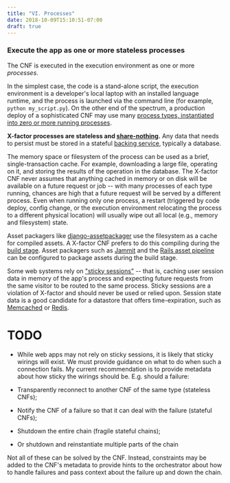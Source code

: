 ```yaml
---
title: "VI. Processes"
date: 2018-10-09T15:10:51-07:00
draft: true
---
```

### Execute the app as one or more stateless processes

The CNF is executed in the execution environment as one or more *processes*.

In the simplest case, the code is a stand-alone script, the execution environment is a developer's local laptop with an installed language runtime, and the process is launched via the command line (for example, `python my_script.py`).  On the other end of the spectrum, a production deploy of a sophisticated CNF may use many [process types, instantiated into zero or more running processes](./concurrency).

**X-factor processes are stateless and [share-nothing](http://en.wikipedia.org/wiki/Shared_nothing_architecture).**  Any data that needs to persist must be stored in a stateful [backing service](./backing-services), typically a database.

The memory space or filesystem of the process can be used as a brief, single-transaction cache.  For example, downloading a large file, operating on it, and storing the results of the operation in the database.  The X-factor CNF never assumes that anything cached in memory or on disk will be available on a future request or job -- with many processes of each type running, chances are high that a future request will be served by a different process.  Even when running only one process, a restart (triggered by code deploy, config change, or the execution environment relocating the process to a different physical location) will usually wipe out all local (e.g., memory and filesystem) state.

Asset packagers like [django-assetpackager](http://code.google.com/p/django-assetpackager/) use the filesystem as a cache for compiled assets.  A X-factor CNF prefers to do this compiling during the [build stage](/build-release-run). Asset packagers such as [Jammit](http://documentcloud.github.com/jammit/) and the [Rails asset pipeline](http://ryanbigg.com/guides/asset_pipeline.html) can be configured to package assets during the build stage.

Some web systems rely on ["sticky sessions"](http://en.wikipedia.org/wiki/Load_balancing_%28computing%29#Persistence) -- that is, caching user session data in memory of the app's process and expecting future requests from the same visitor to be routed to the same process.  Sticky sessions are a violation of X-factor and should never be used or relied upon.  Session state data is a good candidate for a datastore that offers time-expiration, such as [Memcached](http://memcached.org/) or [Redis](http://redis.io/).

# TODO
* While web apps may not rely on sticky sessions, it is likely that sticky wirings will exist. We must provide guidance on what to do when such a connection fails. My current recommendation is to provide metadata about how sticky the wirings should be. E.g. should a failure:

* Transparently reconnect to another CNF of the same type (stateless CNFs);
* Notify the CNF of a failure so that it can deal with the failure (stateful CNFs);
* Shutdown the entire chain (fragile stateful chains);
* Or shutdown and reinstantiate multiple parts of the chain

Not all of these can be solved by the CNF. Instead, constraints may be added to the CNF's metadata to provide hints to the orchestrator about how to handle failures and pass context about the failure up and down the chain.
